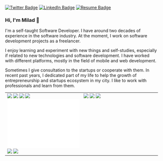 
[![Twitter Badge](https://img.shields.io/badge/Twitter-Profile-informational?style=flat&logo=twitter&logoColor=white&color=1CA2F1)](https://twitter.com/nekofar)
[![LinkedIn Badge](https://img.shields.io/badge/LinkedIn-Profile-informational?style=flat&logo=linkedin&logoColor=white&color=0D76A8)](https://www.linkedin.com/in/nekofar/)
[![Resume Badge](https://img.shields.io/badge/CV-Resume-informational?style=flat&logo=book&logoColor=white&color=important)](https://github.com/nekofar/resume)

### Hi, I'm Milad 👋

I'm a self-taught Software Developer. I have around two decades of experience in the software industry. At the moment, I work on software development projects as a freelancer.

I enjoy learning and experiment with new things and self-studies, especially if related to new technologies and software development. I have worked with different platforms, mostly in the field of mobile and web development.

Sometimes I give consultation to the startups or cooperate with them. In recent past years, I dedicated part of my life to help the growth of entrepreneurship and startups ecosystem in my city. I like to work with professionals and learn from them. 

<table cellspacing="0" cellpadding="0" style="border-collapse: collapse; border: none;">
  <tbody>
    <tr style="border: none;">
      <td width="50%" style="border: none; vertical-align: top;">
        <img src="https://github.com/nekofar/nekofar/blob/master/assets/metrics.base.header.svg">
        <img src="https://github.com/nekofar/nekofar/blob/master/assets/metrics.base.repositories.svg">
        <img src="https://github.com/nekofar/nekofar/blob/master/assets/metrics.plugin.posts.svg">
        <img src="https://github.com/nekofar/nekofar/blob/master/assets/metrics.plugin.stackoverflow.svg">
        <img src="https://github.com/nekofar/nekofar/blob/master/assets/metrics.plugin.languages.svg">
        <img src="https://github.com/nekofar/nekofar/blob/master/assets/metrics.plugin.followup.svg">
        <img src="https://github.com/nekofar/nekofar/blob/master/assets/metrics.plugin.reactions.svg">
      </td>
      <td width="50%" style="border: none; vertical-align: top;">
        <img src="https://github.com/nekofar/nekofar/blob/master/assets/metrics.base.activity-community.svg">
        <img src="https://github.com/nekofar/nekofar/blob/master/assets/metrics.plugin.wakatime.svg">
        <img src="https://github.com/nekofar/nekofar/blob/master/assets/metrics.plugin.achievements.svg">
      </td>
    </tr>
  </tbody>
</table>

